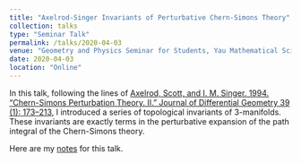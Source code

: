```yaml
---
title: "Axelrod-Singer Invariants of Perturbative Chern-Simons Theory"
collection: talks
type: "Seminar Talk"
permalink: /talks/2020-04-03
venue: "Geometry and Physics Seminar for Students, Yau Mathematical Sciences Center"
date: 2020-04-03
location: "Online"
---
```


In this talk, following the lines of [Axelrod, Scott, and I. M. Singer. 1994. “Chern-Simons Perturbation Theory. II.” Journal of Differential Geometry 39 (1): 173–213](https://doi.org/10.4310/jdg/1214454681), I introduced a series of topological invariants of 3-manifolds. These invariants are exactly terms in the perturbative expansion of the path integral of the Chern-Simons theory. 

Here are my [notes](https://triangdrie.github.io/files/perturbative_chern_simons.pdf) for this talk. 


